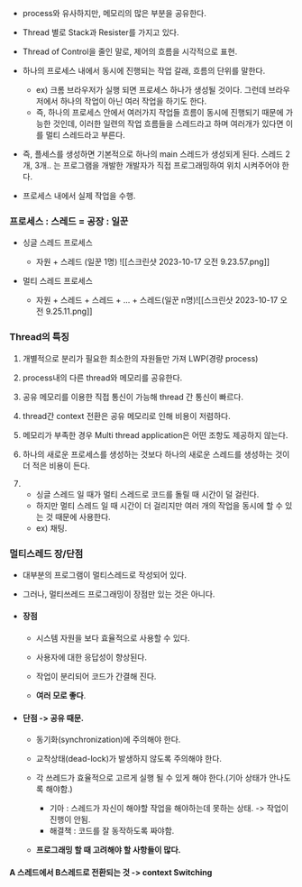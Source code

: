 - process와 유사하지만, 메모리의 많은 부분을 공유한다.

- Thread 별로 Stack과 Resister를 가지고 있다.

- Thread of Control을 줄인 말로, 제어의 흐름을 시각적으로 표현.

- 하나의 프로세스 내에서 동시에 진행되는 작업 갈래, 흐름의 단위를 말한다.
	- ex) 크롬 브라우저가 실행 되면 프로세스 하나가 생성될 것이다. 그런데 브라우저에서 하나의 작업이 아닌 여러 작업을 하기도 한다. 
	- 즉, 하나의 프로세스 안에서 여러가지 작업들 흐름이 동시에 진행되기 때문에 가능한 것인데, 이러한 일련의 작업 흐름들을 스레드라고 하며 여러개가 있다면 이를 멀티 스레드라고 부른다.

- 즉, 플세스를 생성하면 기본적으로 하나의 main 스레드가 생성되게 된다. 스레드 2개, 3개.. 는 프로그램을 개발한 개발자가 직접 프로그래밍하여 위치 시켜주어야 한다.

- 프로세스 내에서 실제 작업을 수행. 

### 프로세스 : 스레드 = 공장 : 일꾼

- 싱글 스레드 프로세스
	- 자원  + 스레드 (일꾼 1명) ![[스크린샷 2023-10-17 오전 9.23.57.png]]

- 멀티 스레드 프로세스
	- 자원 + 스레드 + 스레드 + ... + 스레드(일꾼 n명)![[스크린샷 2023-10-17 오전 9.25.11.png]]

### Thread의 특징

1. 개별적으로 분리가 필요한 최소한의 자원들만 가져 LWP(경량 process)

2. process내의 다른 thread와 메모리를 공유한다.

3. 공유 메모리를 이용한 직접 통신이 가능해 thread 간 통신이 빠르다.

4. thread간 context 전환은 공유 메모리로 인해 비용이 저렴하다.

5. 메모리가 부족한 경우 Multi thread application은 어떤 조항도 제공하지 않는다.

6. 하나의 새로운 프로세스를 생성하는 것보다 하나의 새로운 스레드를 생성하는 것이 더 적은 비용이 든다. 

7. - 싱글 스레드 일 때가 멀티 스레드로 코드를 돌릴 때 시간이 덜 걸린다.
	- 하지만 멀티 스레드 일 때 시간이 더 걸리지만 여러 개의 작업을 동시에 할 수 있는 것 때문에 사용한다.
	- ex) 채팅.

### 멀티스레드 장/단점

- 대부분의 프로그램이 멀티스레드로 작성되어 있다.

- 그러나, 멀티쓰레드 프로그래밍이 장점만 있는 것은 아니다.

- #### 장점 
	- 시스템 자원을 보다 효율적으로 사용할 수 있다.
	
	 - 사용자에 대한 응답성이 향상된다.
	
	 - 작업이 분리되어 코드가 간결해 진다.
	
	 - **여러 모로 좋다**.

- #### 단점 -> 공유 때문.

	- 동기화(synchronization)에 주의해야 한다.
	
	 - 교착상태(dead-lock)가 발생하지 않도록 주의해야 한다.
	
	 - 각 쓰레드가 효율적으로 고르게 실행 될 수 있게 해야 한다.(기아 상태가 안나도록 해야함.)
		- 기아 : 스레드가 자신이 해야할 작업을 해야하는데 못하는 상태. -> 작업이 진행이 안됨.
		- 해결책 : 코드를 잘 동작하도록 짜야함.
	
	 - **프로그래밍 할 때 고려해야 할 사항들이 많다.**


#### A 스레드에서 B스레드로 전환되는 것 -> context Switching

 
